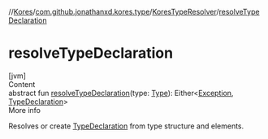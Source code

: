 //[Kores](../../index.md)/[com.github.jonathanxd.kores.type](../index.md)/[KoresTypeResolver](index.md)/[resolveTypeDeclaration](resolve-type-declaration.md)



# resolveTypeDeclaration  
[jvm]  
Content  
abstract fun [resolveTypeDeclaration](resolve-type-declaration.md)(type: [Type](https://docs.oracle.com/javase/8/docs/api/java/lang/reflect/Type.html)): Either<[Exception](https://kotlinlang.org/api/latest/jvm/stdlib/kotlin/-exception/index.html), [TypeDeclaration](../../com.github.jonathanxd.kores.base/-type-declaration/index.md)>  
More info  


Resolves or create [TypeDeclaration](../../com.github.jonathanxd.kores.base/-type-declaration/index.md) from type structure and elements.

  



